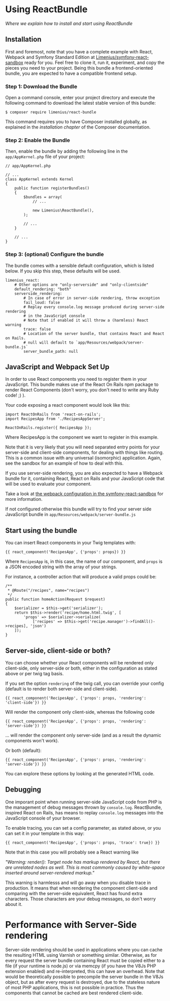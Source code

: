 Using ReactBundle
===================

*Where we explain how to install and start using ReactBundle*

Installation
------------

First and foremost, note that you have a complete example with React, Webpack and Symfony Standard Edition at [Limenius/symfony-react-sandbox](https://github.com/Limenius/symfony-react-sandbox) ready for you. Feel free to clone it, run it, experiment, and copy the pieces you need to your project. Being this bundle a frontend-oriented bundle, you are expected to have a compatible frontend setup.

### Step 1: Download the Bundle

Open a command console, enter your project directory and execute the
following command to download the latest stable version of this bundle:

    $ composer require limenius/react-bundle

This command requires you to have Composer installed globally, as explained
in the *installation chapter* of the Composer documentation.

### Step 2: Enable the Bundle

Then, enable the bundle by adding the following line in the `app/AppKernel.php`
file of your project:

    // app/AppKernel.php

    // ...
    class AppKernel extends Kernel
    {
        public function registerBundles()
        {
            $bundles = array(
                // ...

                new Limenius\ReactBundle(),
            );

            // ...
        }

        // ...
    }

### Step 3: (optional) Configure the bundle

The bundle comes with a sensible default configuration, which is listed below. If you skip this step, these defaults will be used.

    limenius_react:
        # Other options are "only-serverside" and "only-clientside"
        default_rendering: "both"
        serverside_rendering:
            # In case of error in server-side rendering, throw exception
            fail_loud: false
            # Replay every console.log message produced during server-side rendering
            # in the JavaScript console
            # Note that if enabled it will throw a (harmless) React warning
            trace: false
            # Location of the server bundle, that contains React and React on Rails.
            # null will default to `app/Resources/webpack/server-bundle.js`
            server_bundle_path: null

## JavaScript and Webpack Set Up

In order to use React components you need to register them in your JavaScript. This bundle makes use of the React On Rails npm package to render React Components (don't worry, you don't need to write any Ruby code! ;) ).

Your code exposing a react component would look like this:

    import ReactOnRails from 'react-on-rails';
    import RecipesApp from './RecipesAppServer';
    
    ReactOnRails.register({ RecipesApp });

Where RecipesApp is the component we want to register in this example.

Note that it is very likely that you will need separated entry points for your server-side and client-side components, for dealing with things like routing. This is a common issue with any universal (isomorphic) application. Again, see the sandbox for an example of how to deal with this.

If you use server-side rendering, you are also expected to have a Webpack bundle for it, containing React, React on Rails and your JavaScript code that will be used to evaluate your component.

Take a look at [the webpack configuration in the symfony-react-sandbox](https://github.com/Limenius/symfony-react-sandbox/blob/master/webpack.config.serverside.js) for more information.

If not configured otherwise this bundle will try to find your server side JavaScript bundle in `app/Resources/webpack/server-bundle.js`

## Start using the bundle

You can insert React components in your Twig templates with:

    {{ react_component('RecipesApp', {'props': props}) }}

Where `RecipesApp` is, in this case, the name of our component, and `props` is a JSON encoded string with the array of your strings.

For instance, a controller action that will produce a valid props could be:

    /**
     * @Route("/recipes", name="recipes")
     */
    public function homeAction(Request $request)
    {
        $serializer = $this->get('serializer');
        return $this->render('recipe/home.html.twig', [
            'props' => $serializer->serialize(
                ['recipes' => $this->get('recipe.manager')->findAll()->recipes], 'json')
        ]);
    }

## Server-side, client-side or both?

You can choose whether your React components will be rendered only client-side, only server-side or both, either in the configuration as stated above or per twig tag basis.

If you set the option `rendering` of the twig call, you can override your config (default is to render both server-side and client-side).

    {{ react_component('RecipesApp', {'props': props, 'rendering': 'client-side'}) }}

Will render the component only client-side, whereas the following code

    {{ react_component('RecipesApp', {'props': props, 'rendering': 'server-side'}) }}

... will render the component only server-side (and as a result the dynamic components won't work).

Or both (default):

    {{ react_component('RecipesApp', {'props': props, 'rendering': 'server-side'}) }}

You can explore these options by looking at the generated HTML code.

## Debugging

One imporant point when running server-side JavaScript code from PHP is the management of debug messages thrown by `console.log`. ReactBundle, inspired React on Rails, has means to replay `console.log` messages into the JavaScript console of your browser.

To enable tracing, you can set a config parameter, as stated above, or you can set it in your template in this way:

    {{ react_component('RecipesApp', {'props': props, 'trace': true}) }}

Note that in this case you will probably see a React warning like

*"Warning: render(): Target node has markup rendered by React, but there are unrelated nodes as well. This is most commonly caused by white-space inserted around server-rendered markup."*

This warning is harmlesss and will go away when you disable trace in production. It means that when rendering the component client-side and comparing with the server-side equivalent, React has found extra characters. Those characters are your debug messages, so don't worry about it.

Performance with Server-Side rendering
======================================

Server-side rendering should be used in applications where you can cache the resulting HTML using Varnish or something similar. Otherwise, as for every request the server bundle containing React must be copied either to a file (if your runtime is node.js) or via memcpy (if you have the V8Js PHP extension enabled) and re-interpreted, this can have an overhead. Note that would be theoretically possible to precompile the server bundle in the V8Js object, but as after every request is destroyed, due to the stateless nature of most PHP applications, this is not possible in practice. Thus the components that cannot be cached are best rendered client-side.





